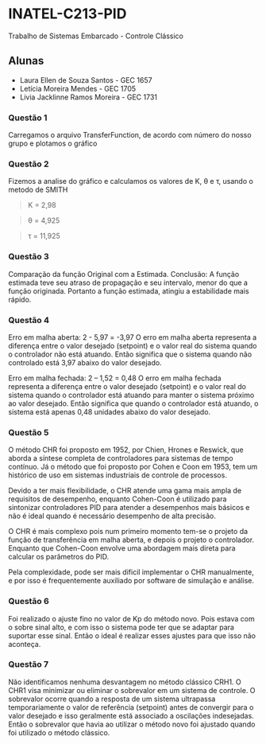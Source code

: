# INATEL-C213-PID
Trabalho de Sistemas Embarcado - Controle Clássico

## Alunas
- Laura Ellen de Souza Santos - GEC 1657
- Letícia Moreira Mendes - GEC 1705
- Livia Jacklinne Ramos Moreira - GEC 1731

### Questão 1
Carregamos o arquivo TransferFunction, de acordo com número do nosso grupo e plotamos o gráfico

### Questão 2 
Fizemos a analise do gráfico e calculamos os valores de K, θ e τ, usando o metodo de SMITH
> K = 2,98

> θ = 4,925

> τ = 11,925

### Questão 3
Comparação da função Original com a Estimada. 
Conclusão: A função estimada teve seu atraso de propagação e seu intervalo, menor do que a função originada. Portanto a função estimada, atingiu a estabilidade mais rápido. 

### Questão 4
Erro em malha aberta:​ 2 - 5,97 =  -3,97
O erro em malha aberta representa a diferença entre o valor desejado (setpoint) e o valor real do sistema quando o controlador não está atuando. Então significa que o sistema quando não controlado está 3,97 abaixo do valor desejado.
 
Erro em malha fechada:​ 2 – 1,52 = 0,48
O erro em malha fechada representa a diferença entre o valor desejado (setpoint) e o valor real do sistema quando o controlador está atuando para manter o sistema próximo ao valor desejado. Então significa que quando o controlador está atuando, o sistema está apenas 0,48 unidades abaixo do valor desejado.


### Questão 5
O método CHR foi proposto em 1952, por Chien, Hrones e Reswick, que aborda a síntese completa de controladores para sistemas de tempo contínuo. Já o método que foi proposto por Cohen e Coon em 1953, tem um histórico de uso em sistemas industriais de controle de processos.​

Devido a ter mais flexibilidade, o CHR atende uma gama mais ampla de requisitos de desempenho, enquanto Cohen-Coon é utilizado para sintonizar controladores PID para atender a  desempenhos mais básicos e não é ideal quando é necessário desempenho de alta precisão.​

O CHR é mais complexo pois num primeiro momento tem-se o projeto da função de transferência em malha aberta, e depois o projeto o controlador. Enquanto que Cohen-Coon envolve uma abordagem mais direta para calcular os parâmetros do PID.​

Pela complexidade, pode ser mais dificil implementar o CHR manualmente, e por isso é frequentemente auxiliado por software de simulação e análise.​

### Questão 6
Foi realizado o ajuste fino no valor de Kp do método novo. Pois estava com o sobre sinal alto, e com isso o sistema pode ter que se adaptar para suportar esse sinal. Então o ideal é realizar esses ajustes para que isso não aconteça.

### Questão 7
Não identificamos nenhuma desvantagem no método clássico CRH1. O CHR1 visa minimizar ou eliminar o sobrevalor em um sistema de controle. O sobrevalor ocorre quando a resposta de um sistema ultrapassa temporariamente o valor de referência (setpoint) antes de convergir para o valor desejado e isso geralmente está associado a oscilações indesejadas.​
Então o sobrevalor que havia ao utilizar o método novo foi ajustado quando foi utilizado o método clássico.
